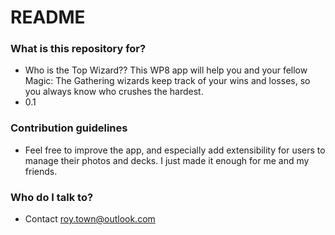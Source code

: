 # README #



### What is this repository for? ###

* Who is the Top Wizard?? This WP8 app will help you and your fellow Magic: The Gathering wizards keep track of your wins and losses, so you always know who crushes the hardest.
* 0.1

### Contribution guidelines ###

* Feel free to improve the app, and especially add extensibility for users to manage their photos and decks. I just made it enough for me and my friends.

### Who do I talk to? ###

* Contact roy.town@outlook.com